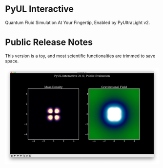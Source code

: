 # PyUL Interactive
Quantum Fluid Simulation At Your Fingertip, Enabled by PyUltraLight v2.

# Public Release Notes
This version is a toy, and most scientific functionalties are trimmed to save space.

![png](Screenshot.png)
